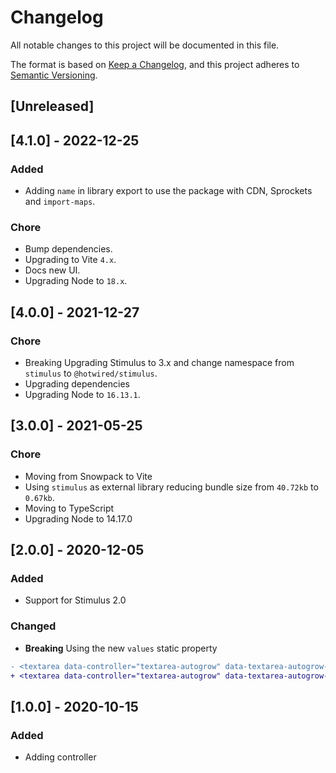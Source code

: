 # Changelog

All notable changes to this project will be documented in this file.

The format is based on [Keep a Changelog](https://keepachangelog.com/en/1.0.0/),
and this project adheres to [Semantic Versioning](https://semver.org/spec/v2.0.0.html).

## [Unreleased]

## [4.1.0] - 2022-12-25

### Added

- Adding `name` in library export to use the package with CDN, Sprockets and `import-maps`.

### Chore

- Bump dependencies.
- Upgrading to Vite `4.x`.
- Docs new UI.
- Upgrading Node to `18.x`.

## [4.0.0] - 2021-12-27

### Chore

- Breaking Upgrading Stimulus to 3.x and change namespace from `stimulus` to `@hotwired/stimulus`.
- Upgrading dependencies
- Upgrading Node to `16.13.1`.

## [3.0.0] - 2021-05-25

### Chore

- Moving from Snowpack to Vite
- Using `stimulus` as external library reducing bundle size from `40.72kb` to `0.67kb`.
- Moving to TypeScript
- Upgrading Node to 14.17.0

## [2.0.0] - 2020-12-05

### Added

- Support for Stimulus 2.0

### Changed

- **Breaking** Using the new `values` static property

```diff
- <textarea data-controller="textarea-autogrow" data-textarea-autogrow-resize-debounce-delay="500">
+ <textarea data-controller="textarea-autogrow" data-textarea-autogrow-resize-debounce-delay-value="500">
```

## [1.0.0] - 2020-10-15

### Added

- Adding controller
